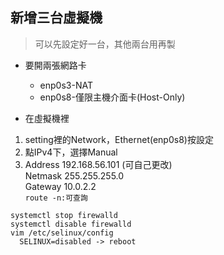 ## 新增三台虛擬機
>可以先設定好一台，其他兩台用再製

* 要開兩張網路卡
  - enp0s3-NAT
  - enp0s8-僅限主機介面卡(Host-Only)

* 在虛擬機裡
1. setting裡的Network，Ethernet(enp0s8)按設定
2. 點IPv4下，選擇Manual
3. Address 192.168.56.101 (可自己更改) <br>
   Netmask 255.255.255.0 <br>
   Gateway 10.0.2.2 <br>
   `route -n:可查詢`


```
systemctl stop firewalld
systemctl disable firewalld
vim /etc/selinux/config
  SELINUX=disabled -> reboot
```
